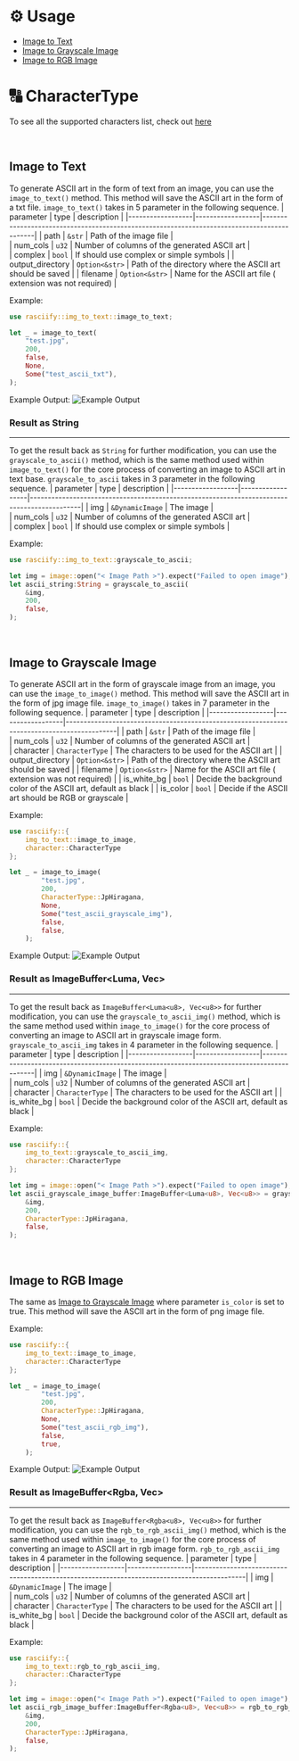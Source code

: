 # ⚙️ Usage
- [Image to Text](#image-to-text)
- [Image to Grayscale Image](#image-to-grayscale-image)
- [Image to RGB Image](#image-to-rgb-image)

# 🔠 CharacterType
To see all the supported characters list, check out [here](character.md)

&nbsp;
## Image to Text
To generate ASCII art in the form of text from an image, you can use the `image_to_text()` method. This method will save the ASCII art in the form of a txt file.
`image_to_text()` takes in 5 parameter in the following sequence.
| parameter        | type             | description                                                                                |
|------------------|------------------|--------------------------------------------------------------------------------------------|
| path             | `&str`           | Path of the image file                                                                     |    
| num_cols         | `u32`            | Number of columns of the generated ASCII art                                               |  
| complex          | `bool`           | If should use complex or simple symbols                                                    |
| output_directory | `Option<&str>`   | Path of the directory where the ASCII art should be saved                                  |
| filename         | `Option<&str>`   | Name for the ASCII art file ( extension was not required)                                  |

Example:
```rust
use rasciify::img_to_text::image_to_text;

let _ = image_to_text(
    "test.jpg",
    200,
    false,
    None,
    Some("test_ascii_txt"),
);
```
Example Output:
![Example Output](https://pub-175bba18844543bca17c4d8b5b49b04c.r2.dev/test_ascii_rgb_img.jpeg)


### Result as String
---
To get the result back as `String` for further modification, you can use the `grayscale_to_ascii()` method, which is the same method used within `image_to_text()` for the core process of converting an image to ASCII art in text base.
`grayscale_to_ascii` takes in 3 parameter in the following sequence.
| parameter        | type             | description                                                                                |
|------------------|------------------|--------------------------------------------------------------------------------------------|
| img              | `&DynamicImage`  | The image                                                                                  |    
| num_cols         | `u32`            | Number of columns of the generated ASCII art                                               |  
| complex          | `bool`           | If should use complex or simple symbols                                                    |

Example:
```rust
use rasciify::img_to_text::grayscale_to_ascii;

let img = image::open("< Image Path >").expect("Failed to open image");
let ascii_string:String = grayscale_to_ascii(
    &img,
    200,
    false,
);
```

&nbsp;
## Image to Grayscale Image
To generate ASCII art in the form of grayscale image from an image, you can use the `image_to_image()` method. This method will save the ASCII art in the form of jpg image file.
`image_to_image()` takes in 7 parameter in the following sequence.
| parameter        | type             | description                                                                                |
|------------------|------------------|--------------------------------------------------------------------------------------------|
| path             | `&str`           | Path of the image file                                                                     |    
| num_cols         | `u32`            | Number of columns of the generated ASCII art                                               |  
| character        | `CharacterType`  | The characters to be used for the ASCII art                                                |
| output_directory | `Option<&str>`   | Path of the directory where the ASCII art should be saved                                  |
| filename         | `Option<&str>`   | Name for the ASCII art file ( extension was not required)                                  |
| is_white_bg      | `bool`           | Decide the background color of the ASCII art, default as black                             |
| is_color         | `bool`           | Decide if the ASCII art should be RGB or grayscale                                         |

Example:
```rust
use rasciify::{
    img_to_text::image_to_image,
    character::CharacterType
};

let _ = image_to_image(
        "test.jpg",
        200,
        CharacterType::JpHiragana,
        None,
        Some("test_ascii_grayscale_img"),
        false,
        false,
    );
```
Example Output:
![Example Output](https://pub-175bba18844543bca17c4d8b5b49b04c.r2.dev/test_ascii_grayscale_img.jpg)


### Result as ImageBuffer<Luma<u8>, Vec<u8>>
---
To get the result back as `ImageBuffer<Luma<u8>, Vec<u8>>` for further modification, you can use the `grayscale_to_ascii_img()` method, which is the same method used within `image_to_image()` for the core process of converting an image to ASCII art in grayscale image form.
`grayscale_to_ascii_img` takes in 4 parameter in the following sequence.
| parameter        | type             | description                                                                                |
|------------------|------------------|--------------------------------------------------------------------------------------------|
| img              | `&DynamicImage`  | The image                                                                                  |    
| num_cols         | `u32`            | Number of columns of the generated ASCII art                                               |  
| character        | `CharacterType`  | The characters to be used for the ASCII art                                                |
| is_white_bg      | `bool`           | Decide the background color of the ASCII art, default as black                             |

Example:
```rust
use rasciify::{
    img_to_text::grayscale_to_ascii_img,
    character::CharacterType
};

let img = image::open("< Image Path >").expect("Failed to open image");
let ascii_grayscale_image_buffer:ImageBuffer<Luma<u8>, Vec<u8>> = grayscale_to_ascii(
    &img,
    200,
    CharacterType::JpHiragana,
    false,
);
```

&nbsp;
## Image to RGB Image
The same as [Image to Grayscale Image](#image-to-grayscale-image) where parameter `is_color` is set to true. This method will save the ASCII art in the form of png image file.

Example:
```rust
use rasciify::{
    img_to_text::image_to_image,
    character::CharacterType
};

let _ = image_to_image(
        "test.jpg",
        200,
        CharacterType::JpHiragana,
        None,
        Some("test_ascii_rgb_img"),
        false,
        true,
    );
```
Example Output:
![Example Output](https://pub-175bba18844543bca17c4d8b5b49b04c.r2.dev/test_ascii_rgb_img.png)


### Result as ImageBuffer<Rgba<u8>, Vec<u8>>
---
To get the result back as `ImageBuffer<Rgba<u8>, Vec<u8>>` for further modification, you can use the `rgb_to_rgb_ascii_img()` method, which is the same method used within `image_to_image()` for the core process of converting an image to ASCII art in rgb image form.
`rgb_to_rgb_ascii_img` takes in 4 parameter in the following sequence.
| parameter        | type             | description                                                                                |
|------------------|------------------|--------------------------------------------------------------------------------------------|
| img              | `&DynamicImage`  | The image                                                                                  |    
| num_cols         | `u32`            | Number of columns of the generated ASCII art                                               |  
| character        | `CharacterType`  | The characters to be used for the ASCII art                                                |
| is_white_bg      | `bool`           | Decide the background color of the ASCII art, default as black                             |

Example:
```rust
use rasciify::{
    img_to_text::rgb_to_rgb_ascii_img,
    character::CharacterType
};

let img = image::open("< Image Path >").expect("Failed to open image");
let ascii_rgb_image_buffer:ImageBuffer<Rgba<u8>, Vec<u8>> = rgb_to_rgb_ascii_img(
    &img,
    200,
    CharacterType::JpHiragana,
    false,
);
```